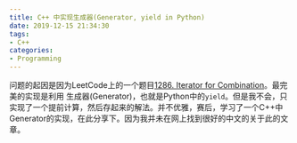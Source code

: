 ```yaml
---
title: C++ 中实现生成器(Generator, yield in Python)
date: 2019-12-15 21:34:30
tags:
- C++
categories:
- Programming
---
```


问题的起因是因为LeetCode上的一个题目[1286. Iterator for Combination](https://leetcode.com/problems/iterator-for-combination/)。最完美的实现是利用 生成器(Generator)，也就是Python中的`yield`。但是我不会，只实现了一个提前计算，然后存起来的解法。并不优雅，赛后，学习了一个C++中Generator的实现，在此分享下。因为我并未在网上找到很好的中文的关于此的文章。